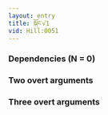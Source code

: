 ```yaml
---
layout: entry
title: སྐོང་√1
vid: Hill:0051
---
```

### Dependencies (N = 0)


### Two overt arguments


### Three overt arguments
